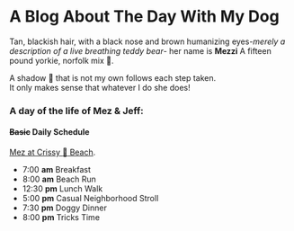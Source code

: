 # A Blog About The Day With My Dog

Tan, blackish hair, with a black nose and brown humanizing eyes-*merely a description of a live breathing teddy bear*- her name is **Mezzi** A fifteen pound yorkie, norfolk mix :dog:.

A shadow :ghost: that is not my own follows each step taken.  
It only makes sense that whatever I do she does!

### A day of the life of Mez & Jeff:
#### ~~Basic~~ Daily Schedule

[Mez at Crissy :ocean: Beach](https://www.instagram.com/p/BZukHk0nK48/?hl=en&taken-by=mere.mez).
* 7:00 **am** Breakfast
* 8:00 **am** Beach Run
* 12:30 **pm** Lunch Walk
* 5:00 **pm** Casual Neighborhood Stroll
* 7:30 **pm** Doggy Dinner
* 8:00 **pm** Tricks Time
